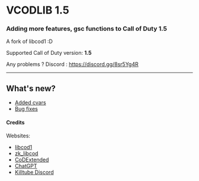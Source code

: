 # VCODLIB 1.5
### Adding more features, gsc functions to Call of Duty 1.5
A fork of libcod1 :D

Supported Call of Duty version: **1.5**

Any problems ? Discord : https://discord.gg/8sr5Yg4R
___

## What's new?
- [Added cvars](docs/cvars.md)
- [Bug fixes](docs/bugfixes.md)

#### Credits

Websites:
- [libcod1](https://github.com/cod1dev/libcod1/)
- [zk_libcod](https://github.com/ibuddieat/zk_libcod/)
- [CoDExtended](https://github.com/xtnded/codextended/)
- [ChatGPT](https://chat.openai.com/)
- [Killtube Discord](https://discord.gg/7hK9da3SB5)
